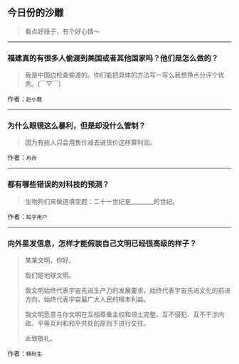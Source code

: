 ## 今日份的沙雕

> 看点好段子，有个好心情～


 
---

### 福建真的有很多人偷渡到美国或者其他国家吗？他们是怎么做的？

> 我是中国边检查偷渡的。你们能把具体的方法写一写么我想挣点分评个优秀。(￣▽￣)


作者：`赵小鹿`

---

### 为什么眼镜这么暴利，但是却没什么管制？

> 因为有些人只会用售价减去进货价这样算利润。


作者：`舟舟`

---

### 都有哪些错误的对科技的预测？

> 生物狗们来做道填空题：二十一世纪是________的世纪。


作者：`知乎用户`

---

### 向外星发信息，怎样才能假装自己文明已经很高级的样子？

> 某某文明，你好。
> 
> 我们是地球文明。
> 
> 我文明始终代表宇宙先进生产力的发展要求，始终代表宇宙先进文化的前进方向，始终代表宇宙最广大人民的根本利益。
> 
> 我文明愿意与你文明在互相尊重主权和领土完整、互不侵犯、互不干涉内政、平等互利和和平共处的原则下进行交往。
> 
> 此致敬礼。


作者：`韩秋生`